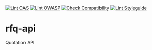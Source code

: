 

[![Lint OAS](https://github.com/predic8/rfq-api/actions/workflows/oas.yml/badge.svg)](https://github.com/predic8/rfq-api/actions/workflows/oas.yml) [![Lint OWASP](https://github.com/predic8/rfq-api/actions/workflows/owasp.yml/badge.svg)](https://github.com/predic8/rfq-api/actions/workflows/owasp.yml) [![Check Compatibility](https://github.com/predic8/rfq-api/actions/workflows/compatibility.yml/badge.svg)](https://github.com/predic8/rfq-api/actions/workflows/compatibility.yml) [![Lint Styleguide](https://github.com/predic8/rfq-api/actions/workflows/styleguide.yml/badge.svg)](https://github.com/predic8/rfq-api/actions/workflows/styleguide.yml)

# rfq-api
Quotation API